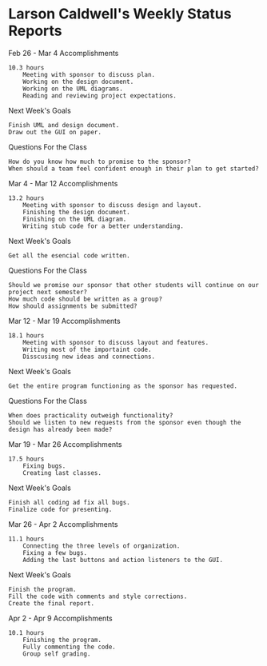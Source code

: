 Larson Caldwell's Weekly Status Reports
==========================================

Feb 26 - Mar 4
Accomplishments

    10.3 hours
        Meeting with sponsor to discuss plan.
        Working on the design document.
        Working on the UML diagrams.
        Reading and reviewing project expectations.

Next Week's Goals

    Finish UML and design document.
    Draw out the GUI on paper.

Questions For the Class

    How do you know how much to promise to the sponsor?
    When should a team feel confident enough in their plan to get started?



Mar 4 - Mar 12
Accomplishments

    13.2 hours
        Meeting with sponsor to discuss design and layout.
        Finishing the design document.
        Finishing on the UML diagram.
        Writing stub code for a better understanding.

Next Week's Goals

    Get all the esencial code written.
    
Questions For the Class

    Should we promise our sponsor that other students will continue on our project next semester?
    How much code should be written as a group?
    How should assignments be submitted?



Mar 12 - Mar 19
Accomplishments

    18.1 hours
        Meeting with sponsor to discuss layout and features.
        Writing most of the importaint code.
        Disscusing new ideas and connections.

Next Week's Goals

    Get the entire program functioning as the sponsor has requested.
    
Questions For the Class

    When does practicality outweigh functionality?
    Should we listen to new requests from the sponsor even though the design has already been made?



Mar 19 - Mar 26
Accomplishments

    17.5 hours
        Fixing bugs.
        Creating last classes.

Next Week's Goals

    Finish all coding ad fix all bugs.
    Finalize code for presenting.



Mar 26 - Apr 2
Accomplishments

    11.1 hours
        Connecting the three levels of organization.
        Fixing a few bugs.
        Adding the last buttons and action listeners to the GUI.

Next Week's Goals

    Finish the program.
    Fill the code with comments and style corrections.
    Create the final report.
    
Apr 2 - Apr 9
Accomplishments

    10.1 hours
        Finishing the program.
        Fully commenting the code.
        Group self grading.
